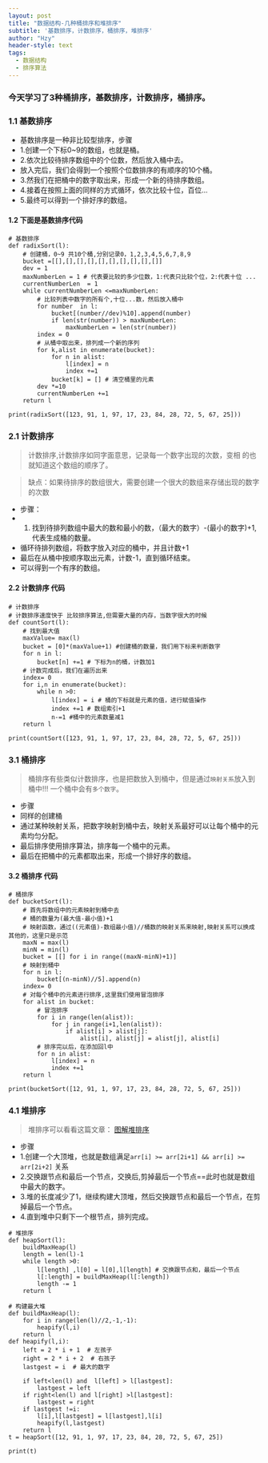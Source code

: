 ```yaml
---
layout: post
title: "数据结构-几种桶排序和堆排序"
subtitle: '基数排序，计数排序，桶排序，堆排序'
author: "Hzy"
header-style: text
tags:
  - 数据结构
  - 排序算法
---
```


### 今天学习了3种桶排序，基数排序，计数排序，桶排序。

### 1.1 基数排序

* 基数排序是一种非比较型排序，步骤
* 1.创建一个下标0~9的数组，也就是桶。
* 2.依次比较待排序数组中的个位数，然后放入桶中去。
* 放入完后，我们会得到一个按照个位数排序的有顺序的10个桶。
* 3.然我们在把桶中的数字取出来，形成一个新的待排序数组。
* 4.接着在按照上面的同样的方式循环，依次比较十位，百位...
* 5.最终可以得到一个排好序的数组。

#### 1.2 下面是基数排序代码

```
# 基数排序
def radixSort(l):
    # 创建桶，0~9 共10个桶,分别记录0，1,2,3,4,5,6,7,8,9
    bucket =[[],[],[],[],[],[],[],[],[],[]]
    dev = 1
    maxNumberLen = 1 # 代表要比较的多少位数，1:代表只比较个位，2:代表十位 ...
    currentNumberLen  = 1
    while currentNumberLen <=maxNumberLen:
        # 比较列表中数字的所有个,十位...数，然后放入桶中
        for number  in l:
            bucket[(number//dev)%10].append(number)
            if len(str(number)) > maxNumberLen:
                maxNumberLen = len(str(number))
        index = 0
        # 从桶中取出来，排列成一个新的序列
        for k,alist in enumerate(bucket):
            for n in alist:
                l[index] = n
                index +=1
            bucket[k] = [] # 清空桶里的元素
        dev *=10
        currentNumberLen +=1
    return l

print(radixSort([123, 91, 1, 97, 17, 23, 84, 28, 72, 5, 67, 25]))

```

### 2.1 计数排序

> 计数排序,计数排序如同字面意思，记录每一个数字出现的次数，变相
的也就知道这个数组的顺序了。

> 缺点：如果待排序的数组很大，需要创建一个很大的数组来存储出现的数字的次数

* 步骤：
* 1. 找到待排列数组中最大的数和最小的数，（最大的数字）-(最小的数字)+1,代表生成桶的数量。
* 循环待排列数组，将数字放入对应的桶中，并且计数+1
* 最后在从桶中按顺序取出元素，计数-1，直到循环结束。
* 可以得到一个有序的数组。

#### 2.2 计数排序 代码

```
# 计数排序
# 计数排序速度快于 比较排序算法,但需要大量的内存，当数字很大的时候
def countSort(l):
    # 找到最大值
    maxValue= max(l)
    bucket = [0]*(maxValue+1) #创建桶的数量，我们用下标来判断数字
    for n in l:
        bucket[n] +=1 # 下标为n的桶，计数加1
    # 计数完成后，我们在遍历出来
    index= 0
    for i,n in enumerate(bucket):
        while n >0:
            l[index] = i # 桶的下标就是元素的值，进行赋值操作
            index +=1 # 数组索引+1
            n-=1 #桶中的元素数量减1
    return l

print(countSort([123, 91, 1, 97, 17, 23, 84, 28, 72, 5, 67, 25]))

```

### 3.1 桶排序

> 桶排序有些类似计数排序，也是把数放入到桶中，但是通过`映射关系`放入到桶中!!!
>一个桶中会有`多个数字`。

* 步骤
* 同样的创建桶
* 通过某种映射关系，把数字映射到桶中去，映射关系最好可以让每个桶中的元素均匀分配。
* 最后排序使用排序算法，排序每一个桶中的元素。
* 最后在把桶中的元素都取出来，形成一个排好序的数组。


#### 3.2 桶排序 代码

```
# 桶排序
def bucketSort(l):
    # 首先将数组中的元素映射到桶中去
    # 桶的数量为(最大值-最小值)+1
    # 映射函数，通过((元素值)-数组最小值)//桶数的映射关系来映射,映射关系可以换成其他的，这里只是示范
    maxN = max(l)
    minN = min(l)
    bucket = [[] for i in range((maxN-minN)+1)]
    # 映射到桶中
    for n in l:
        bucket[(n-minN)//5].append(n)
    index= 0
    # 对每个桶中的元素进行排序,这里我们使用冒泡排序
    for alist in bucket:
        # 冒泡排序
        for i in range(len(alist)):
            for j in range(i+1,len(alist)):
                if alist[i] > alist[j]:
                    alist[i], alist[j] = alist[j], alist[i]
        # 排序完以后，在添加回l中
        for n in alist:
            l[index] = n
            index +=1
    return l

print(bucketSort([12, 91, 1, 97, 17, 23, 84, 28, 72, 5, 67, 25]))
```

### 4.1 堆排序

> 堆排序可以看看这篇文章：
[图解堆排序](https://www.cnblogs.com/chengxiao/p/6129630.html)

* 步骤
* 1.创建一个大顶堆，也就是数组满足`arr[i] >= arr[2i+1] && arr[i] >= arr[2i+2]`  关系
* 2.交换跟节点和最后一个节点，交换后,剪掉最后一个节点==此时也就是数组中最大的数字。
* 3.堆的长度减少了1，继续构建大顶堆，然后交换跟节点和最后一个节点，在剪掉最后一个节点。
* 4.直到堆中只剩下一个根节点，排列完成。

```
# 堆排序
def heapSort(l):
    buildMaxHeap(l)
    length = len(l)-1
    while length >0:
        l[length] ,l[0] = l[0],l[length] # 交换跟节点和，最后一个节点
        l[:length] = buildMaxHeap(l[:length])
        length -= 1
    return l

# 构建最大堆
def buildMaxHeap(l):
    for i in range(len(l)//2,-1,-1):
        heapify(l,i)
    return l
def heapify(l,i):
    left = 2 * i + 1  # 左孩子
    right = 2 * i + 2  # 右孩子
    lastgest = i  # 最大的数字

    if left<len(l) and  l[left] > l[lastgest]:
        lastgest = left
    if right<len(l) and l[right] >l[lastgest]:
        lastgest = right
    if lastgest !=i:
        l[i],l[lastgest] = l[lastgest],l[i]
        heapify(l,lastgest)
    return l
t = heapSort([12, 91, 1, 97, 17, 23, 84, 28, 72, 5, 67, 25])

print(t)
```

